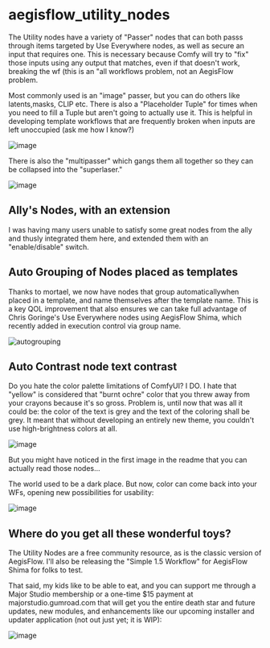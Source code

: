 # aegisflow_utility_nodes
The Utility nodes have a variety of "Passer" nodes that can both passs through items targeted by Use Everywhere nodes, as well as secure an input that requires one. This is necessary because Comfy will try to "fix" those inputs using any output that matches, even if that doesn't work, breaking the wf (this is an "all workflows problem, not an AegisFlow problem.

Most commonly used is an "image" passer, but you can do others like latents,masks, CLIP etc. There is also a "Placeholder Tuple" for times when you need to fill a Tuple but aren't going to actually use it. This is helpful in developing template workflows that are frequently broken when inputs are left unoccupied (ask me how I know?)

![image](https://github.com/aegis72/aegisflow_utility_nodes/assets/118572301/f1157839-d454-4622-b5cd-b39a26678fec)


There is also the "multipasser" which gangs them all together so they can be collapsed into the "superlaser."

![image](https://github.com/aegis72/aegisflow_utility_nodes/assets/118572301/21eeb471-9247-4463-aca8-5437e1f6640a)


## Ally's Nodes, with an extension
I was having many users unable to satisfy some great nodes from the ally and thusly integrated them here, and extended them with an "enable/disable" switch. 

## Auto Grouping of Nodes placed as templates
Thanks to mortael, we now have nodes that group automaticallywhen placed in a template, and name themselves after the template name. This is a key QOL improvement that also ensures we can take full advantage of Chris Goringe's Use Everywhere nodes using AegisFlow Shima, which recently added in execution control via group name.

![autogrouping](https://github.com/aegis72/aegisflow_utility_nodes/assets/118572301/4147c1c1-2170-474c-b750-55545184ed9b)


## Auto Contrast node text contrast
Do you hate the color palette limitations of ComfyUI? I DO. I hate that "yellow" is considered that "burnt ochre" color that you threw away from your crayons because it's so gross. Problem is, until now that was all it could be: the color of the text is grey and the text of the coloring shall be grey. It meant that without developing an entirely new theme, you couldn't use high-brightness colors at all.

![image](https://github.com/aegis72/aegisflow_utility_nodes/assets/118572301/caea02a0-1872-4356-bccd-efa6efdd7594)

But you might have noticed in the first image in the readme that you can actually read those nodes...

The world used to be a dark place. But now, color can come back into your WFs, opening new possibilities for usability:

![image](https://github.com/aegis72/aegisflow_utility_nodes/assets/118572301/23d4439c-1848-4976-8137-d8e727cdb5ce)

## Where do you get all these wonderful toys?

The Utility Nodes are a free community resource, as is the classic version of AegisFlow. I'll also be releasing the "Simple 1.5 Workflow" for AegisFlow Shima for folks to test.

That said, my kids like to be able to eat, and you can support me through a Major Studio membership or a one-time $15 payment at majorstudio.gumroad.com that will get you the entire death star and future updates, new modules, and enhancements like our upcoming installer and updater application (not out just yet; it is WIP):

![image](https://github.com/aegis72/aegisflow_utility_nodes/assets/118572301/61650b58-a394-46b4-84b9-da20fb12991f)
